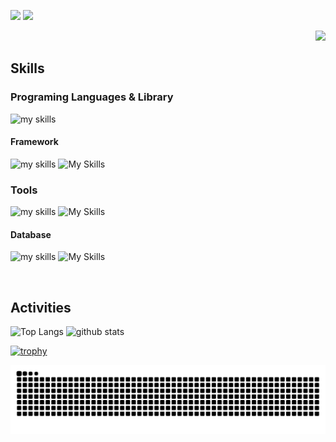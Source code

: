 ![](http://github-profile-summary-cards.vercel.app/api/cards/most-commit-language?username=TatsuyaM2667&theme=prussian)
![](http://github-profile-summary-cards.vercel.app/api/cards/repos-per-language?username=TatsuyaM2667&theme=prussian)


<div align="right">
  <img src="https://komarev.com/ghpvc/?username=TatsuyaM2667" />
</div>


##  Skills
### Programing Languages & Library
<img alt="my skills" src="https://skillicons.dev/icons?theme=dark&perline=15&i=c,cpp,html,css,tailwind,js,ts,react" />

#### Framework
<img alt="my skills" src="https://skillicons.dev/icons?theme=dark&perline=15&i=vite,electron,next" />   ![My Skills](https://go-skill-icons.vercel.app/api/icons?i=reactnative,expo&titles=true&theme=dark)
<br>

### Tools
<img alt="my skills" src="https://skillicons.dev/icons?theme=dark&perline=15&i=windows,arduino,vscode,git,github,gcp" />   ![My Skills](https://go-skill-icons.vercel.app/api/icons?i=androidstudio&titles=true&theme=dark)

#### Database
<img alt="my skills" src="https://skillicons.dev/icons?theme=dark&perline=7&i=aws" />   ![My Skills](https://go-skill-icons.vercel.app/api/icons?i=firebase&titles=true&theme=dark)

<br>


##  Activities
<div align="left"> 
  <img alt="Top Langs" height="170px" src="https://github-readme-stats.vercel.app/api?username=TatsuyaM2667&theme=vue-dark&layout=compact" />
  <img alt="github stats" height="170px" src="https://github-readme-stats.vercel.app/api/top-langs/?username=TatsuyaM2667&theme=vue-dark&layout=compact" />
</div>

[![trophy](https://github-profile-trophy.vercel.app/?username=TatsuyaM2667&theme=onedark)](https://github.com/ryo-ma/github-profile-trophy)

![](https://raw.githubusercontent.com/TatsuyaM2667/TatsuyaM2667/output/github-contribution-grid-snake.svg)



